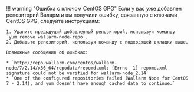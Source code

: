 !!! warning "Ошибка с ключом CentOS GPG"
    Если у вас уже добавлен репозиторий Валарм и вы получили ошибку, связанную с ключами CentOS GPG, следуйте инструкциям:

    1. Удалите предыдущий добавленный репозиторий, используя команду `yum remove wallarm‑node‑repo`.
    2. Добавьте репозиторий, используя команду с подходящей вкладки выше.

    Возможные сообщения об ошибках:

    * `http://repo.wallarm.com/centos/wallarm-node/7/2.14/x86_64/repodata/repomd.xml: [Errno -1] repomd.xml signature could not be verified for wallarm-node_2.14`
    * `One of the configured repositories failed (Wallarm Node for CentOS 7 - 2.14), and yum doesn't have enough cached data to continue.`
